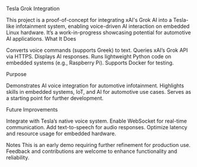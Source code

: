 Tesla Grok Integration 

This project is a proof-of-concept for integrating xAI's Grok AI into a Tesla-like infotainment system, enabling voice-driven AI interaction on embedded Linux hardware. It’s a work-in-progress showcasing potential for automotive AI applications.
What It Does

Converts voice commands (supports Greek) to text.
Queries xAI’s Grok API via HTTPS.
Displays AI responses.
Runs lightweight Python code on embedded systems (e.g., Raspberry Pi).
Supports Docker for testing.

Purpose

Demonstrates AI voice integration for automotive infotainment.
Highlights skills in embedded systems, IoT, and AI for automotive use cases.
Serves as a starting point for further development.

Future Improvements

Integrate with Tesla’s native voice system.
Enable WebSocket for real-time communication.
Add text-to-speech for audio responses.
Optimize latency and resource usage for embedded hardware.

Notes
This is an early demo requiring further refinement for production use. Feedback and contributions are welcome to enhance functionality and reliability.
